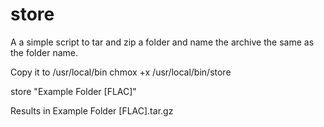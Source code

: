 # store
A a simple script to tar and zip a folder and name the archive the same as the folder name.

Copy it to /usr/local/bin
chmox +x /usr/local/bin/store

store "Example Folder [FLAC]"

Results in Example Folder [FLAC].tar.gz
